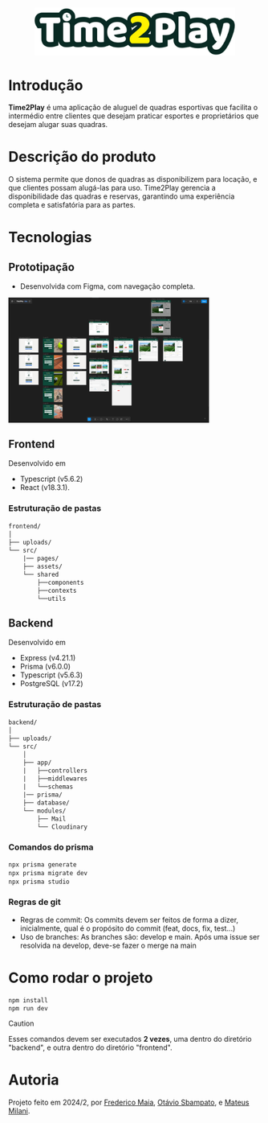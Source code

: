 <div align="center">
  <img src="./frontend/src/assets/logo-README.png" width="400" />
</div>


# Introdução

**Time2Play** é uma aplicação de aluguel de quadras esportivas que facilita o intermédio entre clientes que desejam praticar esportes e proprietários que desejam alugar suas quadras.

# Descrição do produto

O sistema permite que donos de quadras as disponibilizem para locação, e que clientes possam alugá-las para uso. Time2Play gerencia a disponibilidade das quadras e reservas, garantindo uma experiência completa e satisfatória para as partes.

# Tecnologias

## Prototipação

* Desenvolvida com Figma, com navegação completa.


<img src="./frontend/src/assets/figma.png" width="400" style="display: block;"/>


## Frontend

Desenvolvido em 
- Typescript (v5.6.2)
- React (v18.3.1).

### Estruturação de pastas

```
frontend/
│
├── uploads/
└── src/
    |── pages/
    ├── assets/
    └── shared
        ├──components
        ├──contexts
        └──utils
```

## Backend

Desenvolvido em 
- Express (v4.21.1)
- Prisma (v6.0.0)
- Typescript (v5.6.3)
- PostgreSQL (v17.2)

### Estruturação de pastas

```
backend/
│
├── uploads/
└── src/
    │
    ├── app/
    |   ├──controllers
    |   ├──middlewares
    |   └──schemas
    |── prisma/
    ├── database/
    └── modules/
        ├── Mail
        └── Cloudinary
```

### Comandos do prisma
```bash
npx prisma generate
npx prisma migrate dev
npx prisma studio
```

### Regras de git

- Regras de commit: Os commits devem ser feitos de forma a dizer, inicialmente, qual é o propósito do commit (feat, docs, fix, test...)
- Uso de branches: As branches são: develop e main. Após uma issue ser resolvida na develop, deve-se fazer o merge na main

# Como rodar o projeto

```
npm install
npm run dev
```

> [!CAUTION]
 > Esses comandos devem ser executados **2 vezes**, uma dentro do diretório "backend", e outra dentro do diretório "frontend".
 
# Autoria

Projeto feito em 2024/2, por [Frederico Maia](https://github.com/fredmaia), [Otávio Sbampato](https://github.com/otaviosbampato/), e [Mateus Milani](https://github.com/milanimateus).